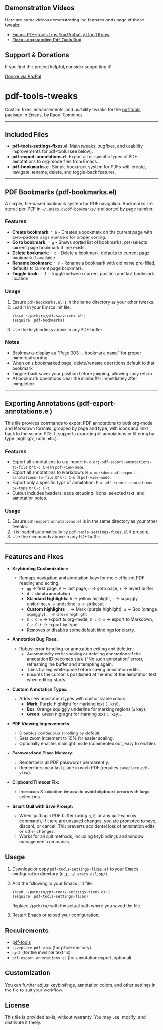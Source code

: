 ## Demonstration Videos

Here are some videos demonstrating the features and usage of these tweaks:

- [Emacs PDF-Tools Tips You Probably Don’t Know](https://youtu.be/rTtLu4QAT2I)
- [Fix to Longstanding Pdf-Tools Bug](https://youtu.be/e8n31aylkNY)

## Support & Donations

If you find this project helpful, consider supporting it!

[Donate via PayPal](https://www.paypal.com/paypalme/revrari)

# pdf-tools-tweaks

Custom fixes, enhancements, and usability tweaks for the [pdf-tools](https://github.com/politza/pdf-tools) package in Emacs, by Raoul Comninos.

---

## Included Files

- **pdf-tools-settings-fixes.el**: Main tweaks, bugfixes, and usability improvements for pdf-tools (see below).
- **pdf-export-annotations.el**: Export all or specific types of PDF annotations to org-mode files from Emacs.
- **pdf-bookmarks.el**: Simple bookmark system for PDFs with create, navigate, rename, delete, and toggle-back features.

---

## PDF Bookmarks (pdf-bookmarks.el)

A simple, file-based bookmark system for PDF navigation. Bookmarks are stored per-PDF in `~/.emacs.d/pdf-bookmarks/` and sorted by page number.

### Features
- **Create bookmark**: `' b` - Creates a bookmark on the current page with zero-padded page numbers for proper sorting.
- **Go to bookmark**: `' g` - Shows sorted list of bookmarks, pre-selects current page bookmark if one exists.
- **Delete bookmark**: `' d` - Delete a bookmark, defaults to current page bookmark if available.
- **Rename bookmark**: `' r` - Rename a bookmark with old name pre-filled, defaults to current page bookmark.
- **Toggle back**: `' l` - Toggle between current position and last bookmark location.

### Usage
1. Ensure `pdf-bookmarks.el` is in the same directory as your other tweaks.
2. Load it in your Emacs init file:
   ```elisp
   (load "/path/to/pdf-bookmarks.el")
   (require 'pdf-bookmarks)
   ```
3. Use the keybindings above in any PDF buffer.

### Notes
- Bookmarks display as "Page 003 -- bookmark-name" for proper numerical sorting
- When on a bookmarked page, delete/rename operations default to that bookmark
- Toggle-back saves your position before jumping, allowing easy return
- All bookmark operations clear the minibuffer immediately after completion

---
## Exporting Annotations (pdf-export-annotations.el)

This file provides commands to export PDF annotations to both org-mode and Markdown formats, grouped by page and type, with icons and links back to the source PDF. It supports exporting all annotations or filtering by type (highlight, note, etc.).

### Features
- Export all annotations to org-mode: `M-x org-pdf-export-annotations-to-file` or `C-c C-e` in `pdf-view-mode`.
- Export all annotations to Markdown: `M-x markdown-pdf-export-annotations-to-file` or `C-c C-m` in `pdf-view-mode`.
- Export only a specific type of annotation: `M-x pdf-export-annotations-by-type` or `C-c C-t`.
- Output includes headers, page grouping, icons, selected text, and annotation notes.

### Usage
1. Ensure `pdf-export-annotations.el` is in the same directory as your other tweaks.
2. It is loaded automatically by `pdf-tools-settings-fixes.el` if present.
3. Use the commands above in any PDF buffer.

---

## Features and Fixes

- **Keybinding Customization:**
   - Remaps navigation and annotation keys for more efficient PDF reading and editing.
      - `gg` → first page, `G` → last page, `e` → goto page, `r` → revert buffer
      - `d` → delete annotation
      - **Standard highlights:** `h` → yellow highlight, `~` → squiggly underline, `u` → underline, `s` → strikeout
      - **Custom highlights:** `,` → Mark (purple highlight), `a` → Box (orange squiggly), `.` → Green highlight
      - `C-c C-e` → export to org-mode, `C-c C-m` → export to Markdown, `C-c C-t` → export by type
      - Removes or disables some default bindings for clarity.

- **Annotation Bug Fixes:**
   - Robust error handling for annotation editing and deletion:
      - Automatically retries saving or deleting annotations if the annotation ID becomes stale ("No such annotation" error), refreshing the buffer and attempting again.
      - Trims trailing whitespace before saving annotation edits.
      - Ensures the cursor is positioned at the end of the annotation text when editing starts.

- **Custom Annotation Types:**
   - Adds new annotation types with customizable colors:
      - **Mark**: Purple highlight for marking text (`,` key).
      - **Box**: Orange squiggly underline for marking regions (`a` key).
      - **Green**: Green highlight for marking text (`.` key).

- **PDF Viewing Improvements:**
   - Disables continuous scrolling by default.
   - Sets zoom increment to 10% for easier scaling.
   - Optionally enables midnight mode (commented out, easy to enable).

- **Password and Place Memory:**
   - Remembers all PDF passwords permanently.
   - Remembers your last place in each PDF (requires `saveplace-pdf-view`).

- **Clipboard Timeout Fix:**
   - Increases X selection timeout to avoid clipboard errors with large selections.

- **Smart Quit with Save Prompt:**
   - When quitting a PDF buffer (using `q`, `Q`, or any quit-window command), if there are unsaved changes, you are prompted to save, discard, or cancel. This prevents accidental loss of annotation edits or other changes.
   - Works for all quit methods, including keybindings and window management commands.

## Usage
1. Download or copy `pdf-tools-settings-fixes.el` to your Emacs configuration directory (e.g., `~/.emacs.d/lisp/`).
2. Add the following to your Emacs init file:
   
    ```elisp
    (load "/path/to/pdf-tools-settings-fixes.el")
    (require 'pdf-tools-settings-fixes)
    ```
    Replace `/path/to/` with the actual path where you saved the file.

3. Restart Emacs or reload your configuration.

## Requirements
- [pdf-tools](https://github.com/politza/pdf-tools)
- `saveplace-pdf-view` (for place memory)
- `qpdf` (for the invisible text fix)
- `pdf-export-annotations.el` (for annotation export, optional)

## Customization
You can further adjust keybindings, annotation colors, and other settings in the file to suit your workflow.

## License
This file is provided as-is, without warranty. You may use, modify, and distribute it freely.

